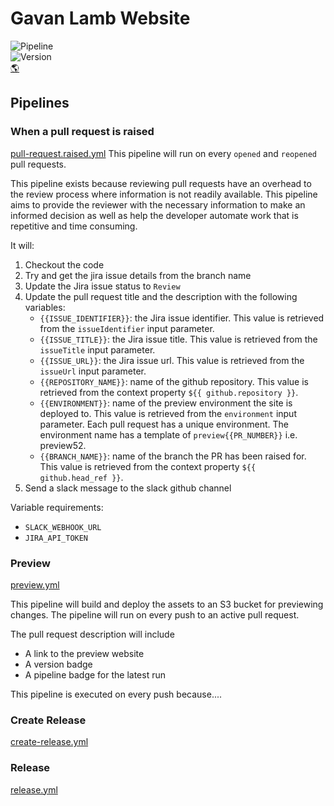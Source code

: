 # Gavan Lamb Website
![Pipeline](https://github.com/gavanlamb/gavanlamb.github.io/actions/workflows/release.yml/badge.svg)  
![Version](https://gavanlamb.com/badges/version.svg)  
[🌎](https://gavanlamb.com/index.html)  

## Pipelines
### When a pull request is raised
[pull-request.raised.yml](.github/workflows/pull-request.raised.yml)
This pipeline will run on every `opened` and `reopened` pull requests.

This pipeline exists because reviewing pull requests have an overhead to the review process where information is not readily available. This pipeline aims to provide the reviewer with the necessary information to make an informed decision as well as help the developer automate work that is repetitive and time consuming.

It will:
1. Checkout the code
2. Try and get the jira issue details from the branch name
3. Update the Jira issue status to `Review`
4. Update the pull request title and the description with the following variables:
   * `{{ISSUE_IDENTIFIER}}`: the Jira issue identifier. This value is retrieved from the `issueIdentifier` input parameter.
   * `{{ISSUE_TITLE}}`: the Jira issue title. This value is retrieved from the `issueTitle` input parameter.
   * `{{ISSUE_URL}}`: the Jira issue url. This value is retrieved from the `issueUrl` input parameter.
   * `{{REPOSITORY_NAME}}`: name of the github repository. This value is retrieved from the context property `${{ github.repository }}`.
   * `{{ENVIRONMENT}}`: name of the preview environment the site is deployed to. This value is retrieved from the `environment` input parameter. Each pull request has a unique environment. The environment name has a template of `preview{{PR_NUMBER}}` i.e. preview52.
   * `{{BRANCH_NAME}}`: name of the branch the PR has been raised for. This value is retrieved from the context property `${{ github.head_ref }}`.
5. Send a slack message to the slack github channel

Variable requirements:
* `SLACK_WEBHOOK_URL`
* `JIRA_API_TOKEN`

### Preview
[preview.yml](.github/workflows/preview.yml)

This pipeline will build and deploy the assets to an S3 bucket for previewing changes. The pipeline will run on every push to an active pull request.

The pull request description will include 
* A link to the preview website 
* A version badge
* A pipeline badge for the latest run

This pipeline is executed on every push because....

### Create Release
[create-release.yml](.github/workflows/create-release.yml)

### Release
[release.yml](.github/workflows/release.yml)
